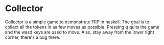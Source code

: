 
# Collector

Collector is a simple game to demonstrate FRP in haskell. The goal is to collect
all the tokens in as few moves as possible. Pressing q quits the game and the
wasd keys are used to move. Also, stay away from the lower right corner, there's
a bug there.